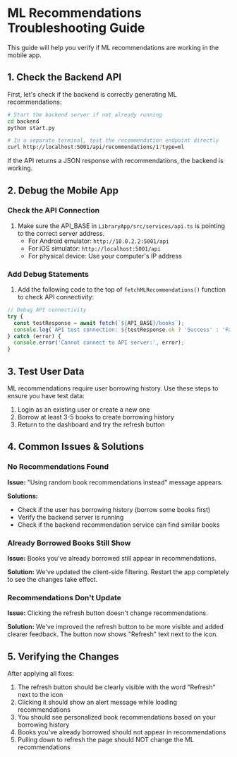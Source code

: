 # ML Recommendations Troubleshooting Guide

This guide will help you verify if ML recommendations are working in the mobile app.

## 1. Check the Backend API

First, let's check if the backend is correctly generating ML recommendations:

```bash
# Start the backend server if not already running
cd backend
python start.py

# In a separate terminal, test the recommendation endpoint directly
curl http://localhost:5001/api/recommendations/1?type=ml
```

If the API returns a JSON response with recommendations, the backend is working.

## 2. Debug the Mobile App

### Check the API Connection

1. Make sure the API_BASE in `LibraryApp/src/services/api.ts` is pointing to the correct server address.
   - For Android emulator: `http://10.0.2.2:5001/api`
   - For iOS simulator: `http://localhost:5001/api`
   - For physical device: Use your computer's IP address

### Add Debug Statements

1. Add the following code to the top of `fetchMLRecommendations()` function to check API connectivity:

```typescript
// Debug API connectivity
try {
  const testResponse = await fetch(`${API_BASE}/books`);
  console.log(`API test connection: ${testResponse.ok ? 'Success' : 'Failed'}`);
} catch (error) {
  console.error('Cannot connect to API server:', error);
}
```

## 3. Test User Data

ML recommendations require user borrowing history. Use these steps to ensure you have test data:

1. Login as an existing user or create a new one
2. Borrow at least 3-5 books to create borrowing history
3. Return to the dashboard and try the refresh button

## 4. Common Issues & Solutions

### No Recommendations Found

**Issue:** "Using random book recommendations instead" message appears.

**Solutions:**
- Check if the user has borrowing history (borrow some books first)
- Verify the backend server is running
- Check if the backend recommendation service can find similar books

### Already Borrowed Books Still Show

**Issue:** Books you've already borrowed still appear in recommendations.

**Solution:**
We've updated the client-side filtering. Restart the app completely to see the changes take effect.

### Recommendations Don't Update

**Issue:** Clicking the refresh button doesn't change recommendations.

**Solution:**
We've improved the refresh button to be more visible and added clearer feedback.
The button now shows "Refresh" text next to the icon.

## 5. Verifying the Changes

After applying all fixes:

1. The refresh button should be clearly visible with the word "Refresh" next to the icon
2. Clicking it should show an alert message while loading recommendations
3. You should see personalized book recommendations based on your borrowing history
4. Books you've already borrowed should not appear in recommendations
5. Pulling down to refresh the page should NOT change the ML recommendations
